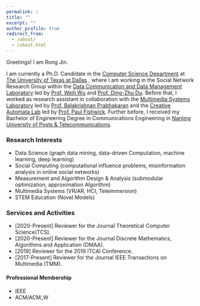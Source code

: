 ```yaml
---
permalink: /
title: ""
excerpt: ""
author_profile: true
redirect_from: 
  - /about/
  - /about.html
---
```

Greetings! I am Rong Jin.

I am currently a Ph.D. Candidate in the [Computer Science Department](https://cs.utdallas.edu/) at [The University of Texas at Dallas](https://www.utdallas.edu/) , where I am working in the Social Network Research Group within the [Data Communication and Data Management Laboratory](https://theory.utdallas.edu/) led by [Prof. Weili Wu](https://personal.utdallas.edu/~weiliwu/) and [Prof. Ding-Zhu Du](https://personal.utdallas.edu/~dzdu/). 
Before that, I worked as research assistant in collaboration with the [Multimedia Systems Laboratory](http://cs.utdallas.edu/multimedialab/) led by [Prof. Balakrishnan Prabhakaran](https://personal.utdallas.edu/~praba/) and the [Creative Automata Lab](https://atec.utdallas.edu/content/creative-automata-lab/) led by [Prof. Paul Fishwick](https://atec.utdallas.edu/content/fishwick-paul/). Further before, I received my Bachelor of Engineering Degree in Communications Engineering in [Nanjing University of Posts & Telecommunications](http://www.njupt.edu.cn/en/).

### Research Interests
* Data Science (graph data mining, data-driven Computation, machine learning, deep learning)
* Social Computing (computational influence problems, misinformation analysis in online social networks)
* Measurement and Algorithm Design & Analysis (submodular optimization, approximation Algorithm)
* Multimedia Systems (VR/AR, HCI, Teleimmersion)
* STEM Education (Novel Models)

### Services and Activities
* [2020-Present] Reviewer for the Journal Theoretical Computer Science(TCS).
* [2020-Present] Reviewer for the Journal Discrete Mathematics, Algorithms and Application (DMAA).
* [2019] Reviewer for the 2019 ITCAI Conference.
* [2017-Present] Reviewer for the Journal IEEE Transactions on Multimedia (TMM).
#### Professional Membership
* IEEE
* ACM/ACM_W


